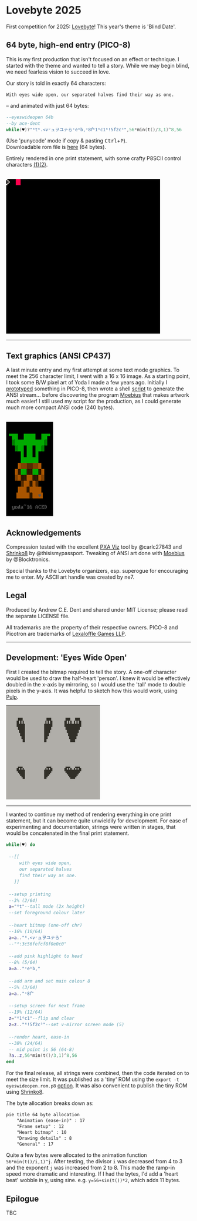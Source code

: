 # Lovebyte 2025

First competition for 2025: [Lovebyte](https://lovebyte.party)! This year's theme is 'Blind Date'.

## 64 byte, high-end entry (PICO-8)

This is my first production that isn't focused on an effect or technique. I started with the theme and wanted to tell a story. While we may begin blind, we need fearless vision to succeed in love.

Our story is told in exactly 64 characters: 
```text
With eyes wide open, our separated halves find their way as one.
```

– and animated with just 64 bytes:

```lua
--eyeswideopen 64b
--by ace-dent
while(♥)?"⁶t⁶.<𝘷◜ュヲユナらᶜeᵇb,ᶜ8𝘧⁶1⁶c1⁶!5f2c⁵",56*min(t()/3,1)^8,56
```

(Use 'punycode' mode if copy & pasting <kbd>Ctrl</kbd>+<kbd>P</kbd>).  
Downloadable rom file is [here](eyeswideopen.p8.rom) (64 bytes).

Entirely rendered in one print statement, with some crafty P8SCII control characters [(1)](https://pico-8.fandom.com/wiki/P8SCII_Control_Codes)[(2)](https://pico-8.fandom.com/wiki/P8SCII).

<br>
<img width="420" height="420" src="assets/eyeswideopen.gif" alt="Animated screenshot">


---

## Text graphics (ANSI CP437)

A last minute entry and my first attempt at some text mode graphics. To meet the 256 character limit, I went with a 16 x 16 image. As a starting point, I took some B/W pixel art of Yoda I made a few years ago. Initially I [prototyped](yoda~16/src/proto-yoda.p8) something in PICO-8, then wrote a shell [script](yoda~16/src/yoda.sh) to generate the ANSI stream... before discovering the program [Moebius](https://blocktronics.github.io/moebius/) that makes artwork much easier! I still used my script for the production, as I could generate much more compact ANSI code (240 bytes). 

<br>
<img width="128" height="256" src="yoda~16/yoda~16.png" alt="ANSI artwork of Yoda">


## Acknowledgements

Compression tested with the excellent [PXA Viz](https://carlc27843.itch.io/pico-8-source-compression-visualizer) tool by @carlc27843 and [Shrinko8](https://thisismypassport.github.io/shrinko8/) by @thisismypassport. Tweaking of ANSI art done with [Moebius](https://blocktronics.github.io/moebius/) by @Blocktronics.

Special thanks to the Lovebyte organizers, esp. superogue for encouraging me to enter. My ASCII art handle was created by ne7.


## Legal

Produced by Andrew C.E. Dent and shared under MIT License; please read the separate LICENSE file.

All trademarks are the property of their respective owners. PICO-8 and Picotron are trademarks of [Lexaloffle Games LLP](https://www.lexaloffle.com/).


---


## Development: 'Eyes Wide Open'

First I created the bitmap required to tell the story. A one-off character would be used to draw the half-heart 'person'. I knew it would be effectively doubled in the x-axis by mirroring, so I would use the 'tall' mode to double pixels in the y-axis. It was helpful to sketch how this would work, using [Pulp](https://play.date/pulp/about/).

<img width="256" height="256" src="assets/pulp-sketch.png" alt="">

---

I wanted to continue my method of rendering everything in one print statement, but it can become quite unwieldily for development. For ease of experimenting and documentation, strings were written in stages, that would be concatenated in the final print statement.

```lua
while(♥) do

 --[[
     with eyes wide open, 
     our separated halves 
     find their way as one.
   ]]

 --setup printing
 --3% (2/64)
 a="⁶t"--tall mode (2x height)
 --set foreground colour later
	
 --heart bitmap (one-off chr)
 --16% (10/64)
 a=a.."⁶.<𝘷◜ュヲユナら"
 --"⁶:3c56fefcf8f0e0c0"

 --add pink highlight to head
 --8% (5/64)
 a=a.."ᶜeᵇb,"
 
 --add arm and set main colour 8
 --5% (3/64)
 a=a.."ᶜ8𝘧"
 
 --setup screen for next frame
 --19% (12/64)
 z="⁶1⁶c1"--flip and clear
 z=z.."⁶!5f2c⁵"--set v-mirror screen mode (5)
 
 --render heart, ease-in
 --38% (24/64)
 -- mid point is 56 (64-8)
 ?a..z,56*min(t()/3,1)^8,56
end
```

For the final release, all strings were combined, then the code iterated on to meet the size limit. It was published as a 'tiny' ROM using the `export -t eyeswideopen.rom.p8` [option](http://www.sizecoding.org/wiki/PICO-8#Tiny_ROM_Export). It was also convenient to publish the tiny ROM using [Shrinko8](https://thisismypassport.github.io/shrinko8/).

The byte allocation breaks down as:

```mermaid
pie title 64 byte allocation
    "Animation (ease-in)" : 17
    "Frame setup" : 12
    "Heart bitmap" : 10
    "Drawing details" : 8
    "General" : 17
```

Quite a few bytes were allocated to the animation function `56*min(t()/i,1)^j`. After testing, the divisor `i` was decreased from 4 to 3 and the exponent  `j` was increased from 2 to 8. This made the ramp-in speed more dramatic and interesting. If I had the bytes, I'd add a 'heart beat' wobble in y, using sine. e.g. `y=56+sin(t())*2`, which adds 11 bytes.

## Epilogue

TBC


